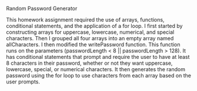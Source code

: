 Random Password Generator 


This homework assignment required the use of arrays, functions, conditional statements, and the application of a for loop. 
I first started by constructing arrays for uppercase, lowercase, numerical, and special characters. 
Then I grouped all four arrays into an empty array named allCharacters.
I then modified the writePassword function.
This function runs on the parameters (passwordLength < 8 || passwordLength > 128).
It has conditional statements that prompt and require the user to have at least 8 characters in their password, whether or not they want uppercase, lowercase, special, or numerical characters. 
It then generates the random password using the for loop to use characters from each array based on the user prompts. 
